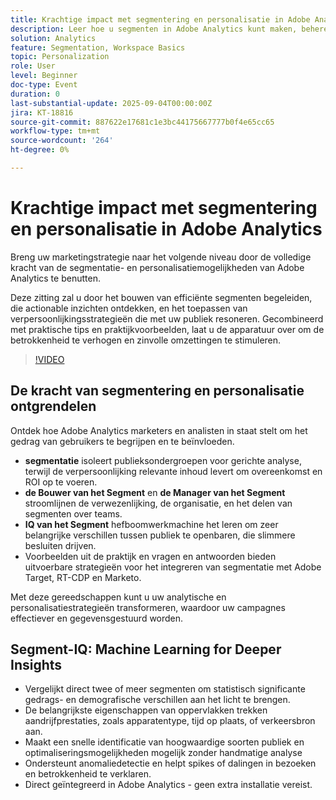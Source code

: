 ```yaml
---
title: Krachtige impact met segmentering en personalisatie in Adobe Analytics
description: Leer hoe u segmenten in Adobe Analytics kunt maken, beheren en activeren. Verken de Bouwer van het Segment, Segment IQ, en verpersoonlijkingsstrategieën die ROI drijven.
solution: Analytics
feature: Segmentation, Workspace Basics
topic: Personalization
role: User
level: Beginner
doc-type: Event
duration: 0
last-substantial-update: 2025-09-04T00:00:00Z
jira: KT-18816
source-git-commit: 887622e17681c1e3bc44175667777b0f4e65cc65
workflow-type: tm+mt
source-wordcount: '264'
ht-degree: 0%

---
```



# Krachtige impact met segmentering en personalisatie in Adobe Analytics

Breng uw marketingstrategie naar het volgende niveau door de volledige kracht van de segmentatie- en personalisatiemogelijkheden van Adobe Analytics te benutten.

Deze zitting zal u door het bouwen van efficiënte segmenten begeleiden, die actionable inzichten ontdekken, en het toepassen van verpersoonlijkingsstrategieën die met uw publiek resoneren. Gecombineerd met praktische tips en praktijkvoorbeelden, laat u de apparatuur over om de betrokkenheid te verhogen en zinvolle omzettingen te stimuleren.

>[!VIDEO](https://video.tv.adobe.com/v/3471113/?learn=on&enablevpops)

## De kracht van segmentering en personalisatie ontgrendelen

Ontdek hoe Adobe Analytics marketers en analisten in staat stelt om het gedrag van gebruikers te begrijpen en te beïnvloeden.

* **segmentatie** isoleert publieksondergroepen voor gerichte analyse, terwijl de verpersoonlijking relevante inhoud levert om overeenkomst en ROI op te voeren.
* **de Bouwer van het Segment** en **de Manager van het Segment** stroomlijnen de verwezenlijking, de organisatie, en het delen van segmenten over teams.
* **IQ van het Segment** hefboomwerkmachine het leren om zeer belangrijke verschillen tussen publiek te openbaren, die slimmere besluiten drijven.
* Voorbeelden uit de praktijk en vragen en antwoorden bieden uitvoerbare strategieën voor het integreren van segmentatie met Adobe Target, RT-CDP en Marketo.

Met deze gereedschappen kunt u uw analytische en personalisatiestrategieën transformeren, waardoor uw campagnes effectiever en gegevensgestuurd worden.

## Segment-IQ: Machine Learning for Deeper Insights

* Vergelijkt direct twee of meer segmenten om statistisch significante gedrags- en demografische verschillen aan het licht te brengen.
* De belangrijkste eigenschappen van oppervlakken trekken aandrijfprestaties, zoals apparatentype, tijd op plaats, of verkeersbron aan.
* Maakt een snelle identificatie van hoogwaardige soorten publiek en optimaliseringsmogelijkheden mogelijk zonder handmatige analyse
* Ondersteunt anomaliedetectie en helpt spikes of dalingen in bezoeken en betrokkenheid te verklaren.
* Direct geïntegreerd in Adobe Analytics - geen extra installatie vereist.